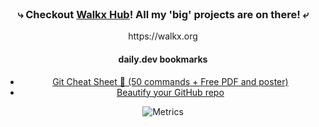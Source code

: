 <br>
<div align=center>
<h3>⤷ Checkout <a href="https://github.com/walkxhub">Walkx Hub</a>! All my 'big' projects are on there! ⤶</h3>
https://walkx.org
<br>
 
<h4> daily.dev bookmarks </h4>
 
<!-- daily.dev BOOKMARKS:START -->
- [Git Cheat Sheet 📄 &lpar;50 commands + Free PDF and poster&rpar;](https://app.daily.dev/posts/dP7qawzrP?utm_source=rss&utm_medium=bookmarks&utm_campaign=tbDjf19b3neY37I2xin21)
- [Beautify your GitHub repo](https://app.daily.dev/posts/NwmMSR9vq?utm_source=rss&utm_medium=bookmarks&utm_campaign=tbDjf19b3neY37I2xin21)
<!-- daily.dev BOOKMARKS:END -->

 
![Metrics](https://github.com/WalkxCode/WalkxCode/blob/master/github-metrics.svg)
<br>
</div>
